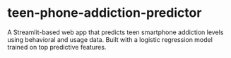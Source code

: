 # teen-phone-addiction-predictor
A Streamlit-based web app that predicts teen smartphone addiction levels using behavioral and usage data. Built with a logistic regression model trained on top predictive features.
